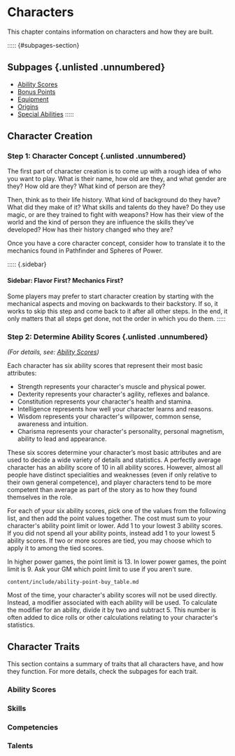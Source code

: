 # Characters

This chapter contains information on characters and how they are built.

::::: {#subpages-section}
## Subpages {.unlisted .unnumbered}

* [Ability Scores]()
* [Bonus Points]()
* [Equipment]()
* [Origins]()
* [Special Abilities]()
:::::

## Character Creation

### Step 1: Character Concept {.unlisted .unnumbered}

The first part of character creation is to come up with a rough idea of who you want to play. What is their name, how old are they, and what gender are they? How old are they? What kind of person are they?

Then, think as to their life history. What kind of background do they have? What did they make of it? What skills and talents do they have? Do they use magic, or are they trained to fight with weapons? How has their view of the world and the kind of person they are influence the skills they've developed? How has their history changed who they are?

Once you have a core character concept, consider how to translate it to the mechanics found in Pathfinder and Spheres of Power.

::::: {.sidebar}
#### Sidebar: Flavor First? Mechanics First?

Some players may prefer to start character creation by starting with the mechanical aspects and moving on backwards to their backstory. If so, it works to skip this step and come back to it after all other steps. In the end, it only matters that all steps get done, not the order in which you do them.
:::::

### Step 2: Determine Ability Scores {.unlisted .unnumbered}

*(For details, see: [Ability Scores]())*

Each character has six ability scores that represent their most basic attributes:

* Strength represents your character's muscle and physical power.
* Dexterity represents your character's agility, reflexes and balance.
* Constitution represents your character's health and stamina.
* Intelligence represents how well your character learns and reasons.
* Wisdom represents your character's willpower, common sense, awareness and intuition.
* Charisma represents your character's personality, personal magnetism, ability to lead and appearance.

These six scores determine your character’s most basic attributes and are used to decide a wide variety of details and statistics. A perfectly average character has an ability score of 10 in all ability scores. However, almost all people have distinct specialities and weaknesses (even if only relative to their own general competence), and player characters tend to be more competent than average as part of the story as to how they found themselves in the role.

For each of your six ability scores, pick one of the values from the following list, and then add the point values together. The cost must sum to your character's ability point limit or lower. Add 1 to your lowest 3 ability scores. If you did not spend all your ability points, instead add 1 to your lowest 5 ability scores. If two or more scores are tied, you may choose which to apply it to among the tied scores. 

In higher power games, the point limit is 13. In lower power games, the point limit is 9. Ask your GM which point limit to use if you aren't sure.

``` {.include}
content/include/ability-point-buy_table.md
```

Most of the time, your character's ability scores will not be used directly. Instead, a modifier associated with each ability will be used. To calculate the modifier for an ability, divide it by two and subtract 5. This number is often added to dice rolls or other calculations relating to your character's statistics.

## Character Traits

This section contains  a summary of traits that all characters have, and how they function. For more details, check the subpages for each trait.

### Ability Scores

### Skills

### Competencies

### Talents